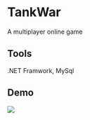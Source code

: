 # TankWar
A multiplayer online game


## Tools
  .NET Framwork, MySql
  
  
## Demo
<img src="example/20210628_190429.gif">





